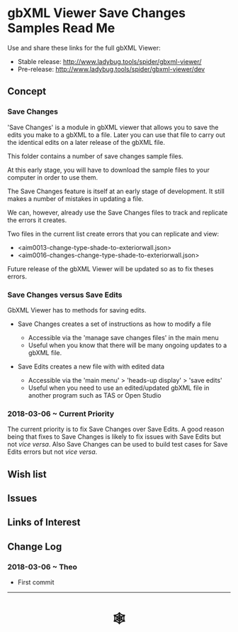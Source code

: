 <span style=display:none; >[You are now in a GitHub source code view - click this link to view Read Me file as a web page](http://www.ladybug.tools/spider/index.html#gbxml-sample-files/save-changes-samples/README.md "View file as a web page." ) </span>

# gbXML Viewer Save Changes Samples Read Me

<!--
<iframe class=iframeReadMe src=http://www.ladybug.tools/spider/gbxml-viewer/r11/gv-tmp/gv-tmp.html width=100% height=400px >Iframes are not displayed on github.com</iframe>


## Full screen test script: [gbXML Viewer Template]( http://www.ladybug.tools/spider/gbxml-viewer/r11/gv-tmp/gv-tmp.html )
-->


Use and share these links for the full gbXML Viewer:

* Stable release: <http://www.ladybug.tools/spider/gbxml-viewer/>
* Pre-release: <http://www.ladybug.tools/spider/gbxml-viewer/dev>

## Concept

### Save Changes

'Save Changes' is a module in gbXML viewer that allows you to save the edits you make to a gbXML to a file. Later you can use that file to carry out the identical edits on a later release of the gbXML file.

This folder contains a number of save changes sample files.

At this early stage, you will have to download the sample files to your computer in order to use them.

The Save Changes feature is itself at an early stage of development. It still makes a number of mistakes in updating a file.

We can, however, already use the Save Changes files to track and replicate the errors it creates.

Two files in the current list create errors that you can replicate and view:

* <aim0013-change-type-shade-to-exteriorwall.json>
* <aim0016-changes-change-type-shade-to-exteriorwall.json>

Future release of the gbXML Viewer will be updated so as to fix theses errors.


### Save Changes versus Save Edits

GbXML Viewer has to methods for saving edits.

* Save Changes creates a set of instructions as how to modify a file
	* Accessible via the 'manage save changes files' in the main menu
	* Useful when you know that there will be many ongoing updates to a gbXML file.

* Save Edits creates a new file with with edited data
	* Accessible via the 'main menu' > 'heads-up display' > 'save edits'
	* Useful when you need to use an edited/updated gbXML file in another program such as TAS or Open Studio

### 2018-03-06 ~ Current Priority

The current priority is to fix Save Changes over Save Edits. A good reason being that fixes to Save Changes is likely to fix issues with Save Edits but not _vice versa_. Also Save Changes can be used to build test cases for Save Edits errors but not _vice versa_.




## Wish list



## Issues



## Links of Interest



## Change Log

### 2018-03-06 ~ Theo

* First commit


***

# <center title="hello!" ><a href=javascript:window.scrollTo(0,0); style=text-decoration:none; > &#x1f578; </a></center>



